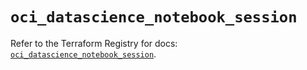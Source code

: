 # `oci_datascience_notebook_session`

Refer to the Terraform Registry for docs: [`oci_datascience_notebook_session`](https://registry.terraform.io/providers/hashicorp/oci/7.19.0/docs/resources/datascience_notebook_session).

